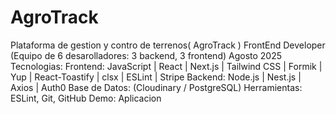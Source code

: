 # AgroTrack

Plataforma de gestion y contro de terrenos( AgroTrack )
FrontEnd Developer (Equipo de 6 desarolladores: 3 backend, 3 frontend) Agosto 2025
Tecnologias: 
Frontend: JavaScript | React | Next.js | Tailwind CSS | Formik | Yup | React-Toastify | clsx | ESLint | Stripe
Backend: Node.js | Nest.js | Axios | Auth0
Base de Datos: (Cloudinary / PostgreSQL)
Herramientas: ESLint, Git, GitHub
Demo: Aplicacion
